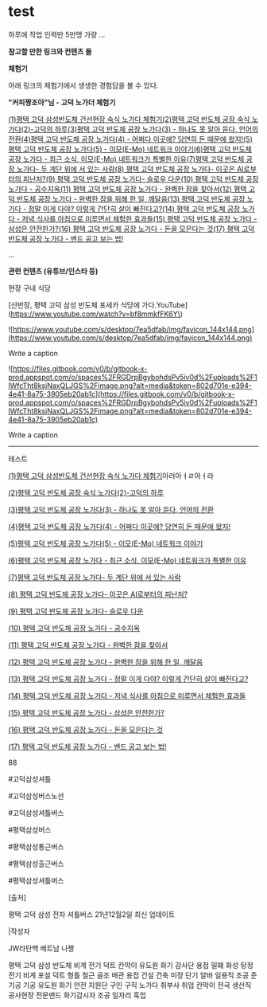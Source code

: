 # test

하루에 작업 인력만 5만명 가량 ...

**참고할 만한 링크와 컨텐츠 들**

**체험기**

아래 링크의 체험기에서 생생한 경험담을 볼 수 있다.

**"커피짱조아"님 - 고덕 노가더 체험기** 

[(1)평택 고덕 삼성반도체 건선현장 숙식 노가다 체험기](https://www.clien.net/service/board/use/17784024)[(2)평택 고덕 반도체 공장 숙식 노가다(2)-고덕의 하루](https://www.clien.net/service/board/use/17816539)[(3)평택 고덕 반도체 공장 노가다(3) - 하나도 못 알아 듣다, 언어의 전환](https://www.clien.net/service/board/use/17824903)[(4)평택 고덕 반도체 공장 노가다(4) - 어쩌다 이곳에? 당연히 돈 때문에 왔지!](https://www.clien.net/service/board/use/17838875)[(5)평택 고덕 반도체 공장 노가다(5) - 이모(E-Mo) 네트워크 이야기](https://www.clien.net/service/board/use/17849953)[(6)평택 고덕 반도체 공장 노가다 - 최근 소식, 이모(E-Mo) 네트워크가 특별한 이유](https://www.clien.net/service/board/use/17863337)[(7)평택 고덕 반도체 공장 노가다- 두 계단 위에 서 있는 사람](https://www.clien.net/service/board/use/17878405)[(8) 평택 고덕 반도체 공장 노가다- 이곳은 AI로부터의 피난처?](https://www.clien.net/service/board/use/17932355)[(9) 평택 고덕 반도체 공장 노가다- 슬로우 다운](https://www.clien.net/service/board/use/18064741)[(10) 평택 고덕 반도체 공장 노가다 - 공수지옥](https://www.clien.net/service/board/use/18071733)[(11) 평택 고덕 반도체 공장 노가다 - 완벽한 잠을 찾아서](https://www.clien.net/service/board/use/18086088)[(12) 평택 고덕 반도체 공장 노가다 - 완벽한 잠을 위해 한 일, 깨달음](https://www.clien.net/service/board/use/18110282)[(13) 평택 고덕 반도체 공장 노가다 - 정말 이게 다야? 이렇게 간단히 살이 빠진다고?](https://www.clien.net/service/board/use/18199842)[(14) 평택 고덕 반도체 공장 노가다 - 저녁 식사를 아침으로 미루면서 체험한 효과들](https://www.clien.net/service/board/use/18253832)[(15) 평택 고덕 반도체 공장 노가다 - 삼성은 안전한가?](https://www.clien.net/service/board/use/18264633)[(16) 평택 고덕 반도체 공장 노가다 - 돈을 모은다는 것](https://www.clien.net/service/board/use/18277955)[(17) 평택 고덕 반도체 공장 노가다 - 밴드 공고 보는 법!](https://www.clien.net/service/board/use/18316321)

...

**관련  컨텐츠  (유튜브/인스타 등)**

현장 구내 식당

[신반장, 평택 고덕 삼성 반도체 포세카 식당에 가다.YouTube](https://www.youtube.com/watch?v=bf8mmkfFK6Y\)

![https://www.youtube.com/s/desktop/7ea5dfab/img/favicon_144x144.png](https://www.youtube.com/s/desktop/7ea5dfab/img/favicon_144x144.png)

Write a caption

![https://files.gitbook.com/v0/b/gitbook-x-prod.appspot.com/o/spaces%2FRGDrpBgybohdsPv5iv0d%2Fuploads%2F1lWfcTht8ksjNaxQLJGS%2Fimage.png?alt=media&token=802d701e-e394-4e41-8a75-3905eb20ab1c](https://files.gitbook.com/v0/b/gitbook-x-prod.appspot.com/o/spaces%2FRGDrpBgybohdsPv5iv0d%2Fuploads%2F1lWfcTht8ksjNaxQLJGS%2Fimage.png?alt=media&token=802d701e-e394-4e41-8a75-3905eb20ab1c)

Write a caption

---

테스트

[(1)평택 고덕 삼성반도체 건선현장 숙식 노가다 체험기](https://www.clien.net/service/board/use/17784024)아러아ㅓㄹ아ㅓ라

[(2)평택 고덕 반도체 공장 숙식 노가다(2)-고덕의 하루](https://www.clien.net/service/board/use/17816539)

[(3)평택 고덕 반도체 공장 노가다(3) - 하나도 못 알아 듣다, 언어의 전환](https://www.clien.net/service/board/use/17824903)

[(4)평택 고덕 반도체 공장 노가다(4) - 어쩌다 이곳에? 당연히 돈 때문에 왔지!](https://www.clien.net/service/board/use/17838875)

[(5)평택 고덕 반도체 공장 노가다(5) - 이모(E-Mo) 네트워크 이야기](https://www.clien.net/service/board/use/17849953)

[(6)평택 고덕 반도체 공장 노가다 - 최근 소식, 이모(E-Mo) 네트워크가 특별한 이유](https://www.clien.net/service/board/use/17863337)

[(7)평택 고덕 반도체 공장 노가다- 두 계단 위에 서 있는 사람](https://www.clien.net/service/board/use/17878405)

[(8) 평택 고덕 반도체 공장 노가다- 이곳은 AI로부터의 피난처?](https://www.clien.net/service/board/use/17932355)

[(9) 평택 고덕 반도체 공장 노가다- 슬로우 다운](https://www.clien.net/service/board/use/18064741)

[(10) 평택 고덕 반도체 공장 노가다 - 공수지옥](https://www.clien.net/service/board/use/18071733)

[(11) 평택 고덕 반도체 공장 노가다 - 완벽한 잠을 찾아서](https://www.clien.net/service/board/use/18086088)

[(12) 평택 고덕 반도체 공장 노가다 - 완벽한 잠을 위해 한 일, 깨달음](https://www.clien.net/service/board/use/18110282)

[(13) 평택 고덕 반도체 공장 노가다 - 정말 이게 다야? 이렇게 간단히 살이 빠진다고?](https://www.clien.net/service/board/use/18199842)

[(14) 평택 고덕 반도체 공장 노가다 - 저녁 식사를 아침으로 미루면서 체험한 효과들](https://www.clien.net/service/board/use/18253832)

[(15) 평택 고덕 반도체 공장 노가다 - 삼성은 안전한가?](https://www.clien.net/service/board/use/18264633)

[(16) 평택 고덕 반도체 공장 노가다 - 돈을 모은다는 것](https://www.clien.net/service/board/use/18277955)

[(17) 평택 고덕 반도체 공장 노가다 - 밴드 공고 보는 법!](https://www.clien.net/service/board/use/18316321)

88

#고덕삼성셔틀

#고덕삼성버스노선

#고덕삼성셔틀버스

#평택삼성버스

#평택삼성통근버스

#평택삼성출근버스

#평택삼성셔틀버스

[출처]

평택 고덕 삼성 전자 셔틀버스 21년12월2일 최신 업데이트

|작성자

JW라탄백 베트남 나짱

평택 고덕 삼성 반도체 비계 전기 덕트 칸막이 유도원 화기 감사단 용접 밀폐 화성 탕정 전기 비계 포설 덕트 형틀 철근 골조 배관 용접 건설 건축 미장 단기 알바 일용직 조공 준기공 기공 유도원 화기 안전 지원단 구인 구직 노가다 취부사 취업 칸막이 전국 생산직 공사현장 전문밴드 화기감시자 조공 일자리 훅업
